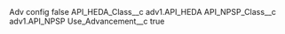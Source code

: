 <?xml version="1.0" encoding="UTF-8"?>
<CustomMetadata xmlns="http://soap.sforce.com/2006/04/metadata" xmlns:xsi="http://www.w3.org/2001/XMLSchema-instance" xmlns:xsd="http://www.w3.org/2001/XMLSchema">
    <label>Adv config</label>
    <protected>false</protected>
    <values>
        <field>API_HEDA_Class__c</field>
        <value xsi:type="xsd:string">adv1.API_HEDA</value>
    </values>
    <values>
        <field>API_NPSP_Class__c</field>
        <value xsi:type="xsd:string">adv1.API_NPSP</value>
    </values>
    <values>
        <field>Use_Advancement__c</field>
        <value xsi:type="xsd:boolean">true</value>
    </values>
</CustomMetadata>
